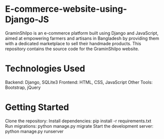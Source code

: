 # E-commerce-website-using-Django-JS
GraminShilpo is an e-commerce platform built using Django and JavaScript, aimed at empowering farmers and artisans in Bangladesh by providing them with a dedicated marketplace to sell their handmade products. This repository contains the source code for the GraminShilpo website.

# Technologies Used
Backend: Django, SQLite3
Frontend: HTML, CSS, JavaScript
Other Tools: Bootstrap, jQuery

# Getting Started
Clone the repository:
Install dependencies: pip install -r requirements.txt
Run migrations: python manage.py migrate
Start the development server: python manage.py runserver

